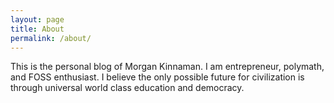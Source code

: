```yaml
---
layout: page
title: About
permalink: /about/
---
```


This is the personal blog of Morgan Kinnaman. I am entrepreneur, polymath, and FOSS enthusiast. I believe the only possible future for civilization is through universal world class education and democracy.
